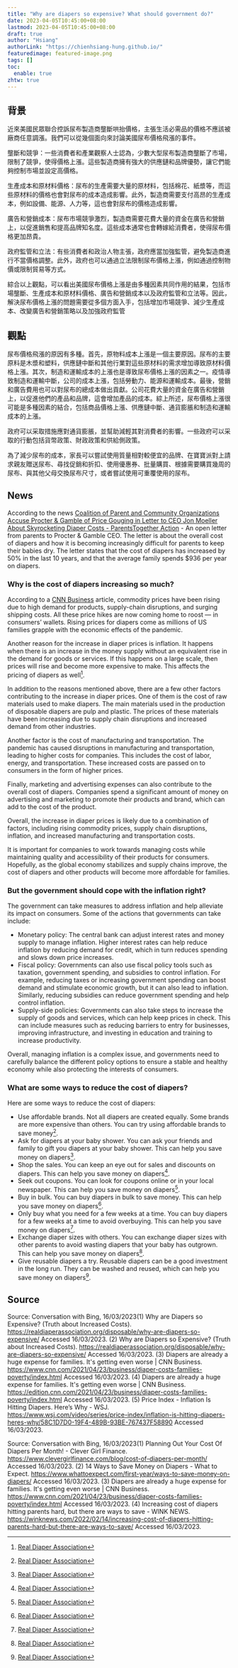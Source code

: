 ```yaml
---
title: "Why are diapers so expensive? What should government do?"
date: 2023-04-05T10:45:00+08:00
lastmod: 2023-04-05T10:45:00+08:00
draft: true
author: "Hsiang"
authorLink: "https://chienhsiang-hung.github.io/"
featuredimage: featured-image.png
tags: []
toc:
  enable: true
zhtw: true
---
```

## 背景
近來美國民眾聯合控訴尿布製造商壟斷哄抬價格，主張生活必需品的價格不應該被廠商任意調漲。我們可以從幾個面向來討論美國尿布價格飛漲的事件。

壟斷和競爭：一些消費者和產業觀察人士認為，少數大型尿布製造商壟斷了市場，限制了競爭，使得價格上漲。這些製造商擁有強大的供應鏈和品牌優勢，讓它們能夠控制市場並設定高價格。

生產成本和原材料價格：尿布的生產需要大量的原材料，包括棉花、紙漿等，而這些原材料的價格也會對尿布的成本造成影響。此外，製造商需要支付高昂的生產成本，例如設備、能源、人力等，這也會對尿布的價格造成影響。

廣告和營銷成本：尿布市場競爭激烈，製造商需要花費大量的資金在廣告和營銷上，以促進銷售和提高品牌知名度。這些成本通常也會轉嫁給消費者，使得尿布價格更加昂貴。

政府監管和立法：有些消費者和政治人物主張，政府應當加強監管，避免製造商進行不當價格調整。此外，政府也可以通過立法限制尿布價格上漲，例如通過控制物價或限制貿易等方式。

綜合以上觀點，可以看出美國尿布價格上漲是由多種因素共同作用的結果，包括市場壟斷、生產成本和原材料價格、廣告和營銷成本以及政府監管和立法等。因此，解決尿布價格上漲的問題需要從多個方面入手，包括增加市場競爭、減少生產成本、改變廣告和營銷策略以及加強政府監管
## 觀點
尿布價格飛漲的原因有多種。首先，原物料成本上漲是一個主要原因。尿布的主要原料是木漿和塑料，供應鏈中斷和其他行業對這些原材料的需求增加導致原材料價格上漲。其次，制造和運輸成本的上漲也是導致尿布價格上漲的因素之一。疫情導致制造和運輸中斷，公司的成本上漲，包括勞動力、能源和運輸成本。最後，營銷和廣告費用也可以對尿布的總成本做出貢獻。公司花費大量的資金在廣告和營銷上，以促進他們的產品和品牌，這會增加產品的成本。綜上所述，尿布價格上漲很可能是多種因素的結合，包括商品價格上漲、供應鏈中斷、通貨膨脹和制造和運輸成本的上漲。

政府可以采取措施應對通貨膨脹，並幫助減輕其對消費者的影響。一些政府可以采取的行動包括貨幣政策、財政政策和供給側政策。

為了減少尿布的成本，家長可以嘗試使用質量相對較便宜的品牌、在寶寶派對上請求親友贈送尿布、尋找促銷和折扣、使用優惠券、批量購買、根據需要購買幾周的尿布、與其他父母交換尿布尺寸，或者嘗試使用可重覆使用的尿布。

## News
According to the news [Coalition of Parent and Community Organizations Accuse Procter & Gamble of Price Gouging in Letter to CEO Jon Moeller About Skyrocketing Diaper Costs - ParentsTogether Action](https://parentstogetheraction.org/2022/09/19/open-letter-from-parents-to-procter-gamble-ceo/#:~:text=The%20overall%20cost%20of%20diapers,to%20keep%20their%20babies%20dry) - An open letter from parents to Procter & Gamble CEO. The letter is about the overall cost of diapers and how it is becoming increasingly difficult for parents to keep their babies dry. The letter states that the cost of diapers has increased by 50% in the last 10 years, and that the average family spends $936 per year on diapers.
### Why is the cost of diapers increasing so much?
According to a [CNN Business](https://www.cnn.com/2021/04/23/business/diaper-costs-families-poverty/index.html) article, commodity prices have been rising due to high demand for products, supply-chain disruptions, and surging shipping costs. All these price hikes are now coming home to roost — in consumers’ wallets. Rising prices for diapers come as millions of US families grapple with the economic effects of the pandemic. 

Another reason for the increase in diaper prices is inflation. It happens when there is an increase in the money supply without an equivalent rise in the demand for goods or services. If this happens on a large scale, then prices will rise and become more expensive to make. This affects the pricing of diapers as well[^¹].
[^¹]: [Real Diaper Association](https://realdiaperassociation.org/disposable/why-are-diapers-so-expensive/)

In addition to the reasons mentioned above, there are a few other factors contributing to the increase in diaper prices. One of them is the cost of raw materials used to make diapers. The main materials used in the production of disposable diapers are pulp and plastic. The prices of these materials have been increasing due to supply chain disruptions and increased demand from other industries.

Another factor is the cost of manufacturing and transportation. The pandemic has caused disruptions in manufacturing and transportation, leading to higher costs for companies. This includes the cost of labor, energy, and transportation. These increased costs are passed on to consumers in the form of higher prices.

Finally, marketing and advertising expenses can also contribute to the overall cost of diapers. Companies spend a significant amount of money on advertising and marketing to promote their products and brand, which can add to the cost of the product.

Overall, the increase in diaper prices is likely due to a combination of factors, including rising commodity prices, supply chain disruptions, inflation, and increased manufacturing and transportation costs.

It is important for companies to work towards managing costs while maintaining quality and accessibility of their products for consumers. Hopefully, as the global economy stabilizes and supply chains improve, the cost of diapers and other products will become more affordable for families.

### But the government should cope with the inflation right?

The government can take measures to address inflation and help alleviate its impact on consumers. Some of the actions that governments can take include:

- Monetary policy: The central bank can adjust interest rates and money supply to manage inflation. Higher interest rates can help reduce inflation by reducing demand for credit, which in turn reduces spending and slows down price increases.
- Fiscal policy: Governments can also use fiscal policy tools such as taxation, government spending, and subsidies to control inflation. For example, reducing taxes or increasing government spending can boost demand and stimulate economic growth, but it can also lead to inflation. Similarly, reducing subsidies can reduce government spending and help control inflation.
- Supply-side policies: Governments can also take steps to increase the supply of goods and services, which can help keep prices in check. This can include measures such as reducing barriers to entry for businesses, improving infrastructure, and investing in education and training to increase productivity.

Overall, managing inflation is a complex issue, and governments need to carefully balance the different policy options to ensure a stable and healthy economy while also protecting the interests of consumers.


### What are some ways to reduce the cost of diapers?
Here are some ways to reduce the cost of diapers:
- Use affordable brands. Not all diapers are created equally. Some brands are more expensive than others. You can try using affordable brands to save money[^¹].
- Ask for diapers at your baby shower. You can ask your friends and family to gift you diapers at your baby shower. This can help you save money on diapers[^¹].
- Shop the sales. You can keep an eye out for sales and discounts on diapers. This can help you save money on diapers[^¹].
- Seek out coupons. You can look for coupons online or in your local newspaper. This can help you save money on diapers[^¹].
- Buy in bulk. You can buy diapers in bulk to save money. This can help you save money on diapers[^¹].
- Only buy what you need for a few weeks at a time. You can buy diapers for a few weeks at a time to avoid overbuying. This can help you save money on diapers[^¹].
- Exchange diaper sizes with others. You can exchange diaper sizes with other parents to avoid wasting diapers that your baby has outgrown. This can help you save money on diapers[^¹].
- Give reusable diapers a try. Reusable diapers can be a good investment in the long run. They can be washed and reused, which can help you save money on diapers[^¹].

## Source
Source: Conversation with Bing, 16/03/2023(1) Why are Diapers so Expensive? (Truth about Increased Costs). https://realdiaperassociation.org/disposable/why-are-diapers-so-expensive/ Accessed 16/03/2023.
(2) Why are Diapers so Expensive? (Truth about Increased Costs). https://realdiaperassociation.org/disposable/why-are-diapers-so-expensive/ Accessed 16/03/2023.
(3) Diapers are already a huge expense for families. It's getting even worse | CNN Business. https://www.cnn.com/2021/04/23/business/diaper-costs-families-poverty/index.html Accessed 16/03/2023.
(4) Diapers are already a huge expense for families. It's getting even worse | CNN Business. https://edition.cnn.com/2021/04/23/business/diaper-costs-families-poverty/index.html Accessed 16/03/2023.
(5) Price Index - Inflation Is Hitting Diapers. Here’s Why - WSJ. https://www.wsj.com/video/series/price-index/inflation-is-hitting-diapers-heres-why/58C1D7D0-19F4-489B-93BE-767437F58890 Accessed 16/03/2023.

Source: Conversation with Bing, 16/03/2023(1) Planning Out Your Cost Of Diapers Per Month! - Clever Girl Finance. https://www.clevergirlfinance.com/blog/cost-of-diapers-per-month/ Accessed 16/03/2023.
(2) 14 Ways to Save Money on Diapers - What to Expect. https://www.whattoexpect.com/first-year/ways-to-save-money-on-diapers/ Accessed 16/03/2023.
(3) Diapers are already a huge expense for families. It's getting even worse | CNN Business. https://www.cnn.com/2021/04/23/business/diaper-costs-families-poverty/index.html Accessed 16/03/2023.
(4) Increasing cost of diapers hitting parents hard, but there are ways to save - WINK NEWS. https://winknews.com/2022/02/14/increasing-cost-of-diapers-hitting-parents-hard-but-there-are-ways-to-save/ Accessed 16/03/2023.